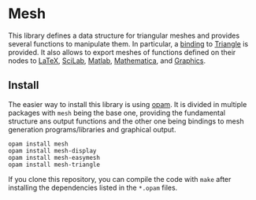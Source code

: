 Mesh
====

This library defines a data structure for triangular meshes and
provides several functions to manipulate them.  In particular, a
[binding](triangle/mesh\_triangle.mli) to [Triangle][] is provided.
It also allows to export meshes of functions defined on their nodes to
[LaTeX][], [SciLab][], [Matlab][], [Mathematica][], and [Graphics][].

[Triangle]: https://www.cs.cmu.edu/~quake/triangle.html
[LaTeX]: src/mesh.mli#L225
[SciLab]: src/mesh.mli#L289
[Matlab]: src/mesh.mli#L314
[Mathematica]: src/mesh.mli#L338
[Graphics]: display/mesh_display.mli

Install
-------

The easier way to install this library is using
[opam](http://opam.ocaml.org/).  It is divided in multiple packages
with `mesh` being the base one, providing the fundamental structure
ans output functions and the other one being bindings to mesh
generation programs/libraries and graphical output.

    opam install mesh
    opam install mesh-display
    opam install mesh-easymesh
    opam install mesh-triangle

If you clone this repository, you can compile the code with `make`
after installing the dependencies listed in the `*.opam` files.
